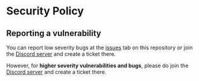 # Security Policy

## Reporting a vulnerability
You can report low severity bugs at the [issues](https://github.com/qing762/mega-auto-signup/issues/new/) tab on this repository or join the [Discord server](https://qing762.is-a.dev/discord/) and create a ticket there.

However, for **higher severity vulnerabilities and bugs**, please do join the [Discord server](https://qing762.is-a.dev/discord/) and create a ticket there.